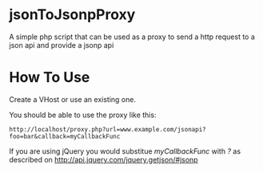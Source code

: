 jsonToJsonpProxy
================

A simple php script that can be used as a proxy to send a http request to a json api and provide a jsonp api

How To Use
==========
Create a VHost or use an existing one.

You should be able to use the proxy like this:

    http://localhost/proxy.php?url=www.example.com/jsonapi?foo=bar&callback=myCallbackFunc
    
If you are using jQuery you would substitue *myCallbackFunc* with *?* as described on http://api.jquery.com/jquery.getjson/#jsonp
